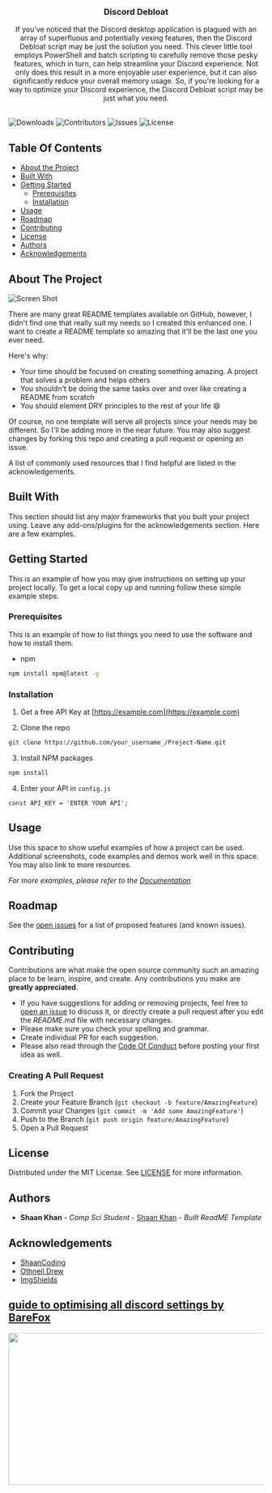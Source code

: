 <br/>
<p align="center">
  <h3 align="center">Discord Debloat</h3>

  <p align="center">
    If you've noticed that the Discord desktop application is plagued with an array of superfluous and potentially vexing features, then the Discord Debloat script may be just the solution you need. This clever little tool employs PowerShell and batch scripting to carefully remove those pesky features, which in turn, can help streamline your Discord experience. Not only does this result in a more enjoyable user experience, but it can also significantly reduce your overall memory usage. So, if you're looking for a way to optimize your Discord experience, the Discord Debloat script may be just what you need.
    <br/>
    <br/>
  </p>
</p>

![Downloads](https://img.shields.io/github/downloads/MR-PIxelzen/Discord-debloat/total) ![Contributors](https://img.shields.io/github/contributors/MR-PIxelzen/Discord-debloat?color=dark-green) ![Issues](https://img.shields.io/github/issues/MR-PIxelzen/Discord-debloat) ![License](https://img.shields.io/github/license/MR-PIxelzen/Discord-debloat) 

## Table Of Contents

* [About the Project](#about-the-project)
* [Built With](#built-with)
* [Getting Started](#getting-started)
  * [Prerequisites](#prerequisites)
  * [Installation](#installation)
* [Usage](#usage)
* [Roadmap](#roadmap)
* [Contributing](#contributing)
* [License](#license)
* [Authors](#authors)
* [Acknowledgements](#acknowledgements)

## About The Project

![Screen Shot](images/screenshot.png)

There are many great README templates available on GitHub, however, I didn't find one that really suit my needs so I created this enhanced one. I want to create a README template so amazing that it'll be the last one you ever need.

Here's why:

* Your time should be focused on creating something amazing. A project that solves a problem and helps others
* You shouldn't be doing the same tasks over and over like creating a README from scratch
* You should element DRY principles to the rest of your life :smile:

Of course, no one template will serve all projects since your needs may be different. So I'll be adding more in the near future. You may also suggest changes by forking this repo and creating a pull request or opening an issue.

A list of commonly used resources that I find helpful are listed in the acknowledgements.

## Built With

This section should list any major frameworks that you built your project using. Leave any add-ons/plugins for the acknowledgements section. Here are a few examples.

## Getting Started

This is an example of how you may give instructions on setting up your project locally.
To get a local copy up and running follow these simple example steps.

### Prerequisites

This is an example of how to list things you need to use the software and how to install them.

* npm

```sh
npm install npm@latest -g
```

### Installation

1. Get a free API Key at [https://example.com](https://example.com)

2. Clone the repo

```sh
git clone https://github.com/your_username_/Project-Name.git
```

3. Install NPM packages

```sh
npm install
```

4. Enter your API in `config.js`

```JS
const API_KEY = 'ENTER YOUR API';
```

## Usage

Use this space to show useful examples of how a project can be used. Additional screenshots, code examples and demos work well in this space. You may also link to more resources.

_For more examples, please refer to the [Documentation](https://example.com)_

## Roadmap

See the [open issues](https://github.com/MR-PIxelzen/Discord-debloat/issues) for a list of proposed features (and known issues).

## Contributing

Contributions are what make the open source community such an amazing place to be learn, inspire, and create. Any contributions you make are **greatly appreciated**.
* If you have suggestions for adding or removing projects, feel free to [open an issue](https://github.com/MR-PIxelzen/Discord-debloat/issues/new) to discuss it, or directly create a pull request after you edit the *README.md* file with necessary changes.
* Please make sure you check your spelling and grammar.
* Create individual PR for each suggestion.
* Please also read through the [Code Of Conduct](https://github.com/MR-PIxelzen/Discord-debloat/blob/main/CODE_OF_CONDUCT.md) before posting your first idea as well.

### Creating A Pull Request

1. Fork the Project
2. Create your Feature Branch (`git checkout -b feature/AmazingFeature`)
3. Commit your Changes (`git commit -m 'Add some AmazingFeature'`)
4. Push to the Branch (`git push origin feature/AmazingFeature`)
5. Open a Pull Request

## License

Distributed under the MIT License. See [LICENSE](https://github.com/MR-PIxelzen/Discord-debloat/blob/main/LICENSE.md) for more information.

## Authors

* **Shaan Khan** - *Comp Sci Student* - [Shaan Khan](https://github.com/ShaanCoding/) - *Built ReadME Template*

## Acknowledgements

* [ShaanCoding](https://github.com/ShaanCoding/)
* [Othneil Drew](https://github.com/othneildrew/Best-README-Template)
* [ImgShields](https://shields.io/)



 ## [guide to optimising all discord settings by BareFox](https://youtu.be/TfVkTn2L83o?t=28)
[<img src="https://i.ytimg.com/vi/TfVkTn2L83o/maxresdefault.jpg" width="600" height="300"
/>](https://www.youtube.com/embed/TfVkTn2L83o?t=28)





